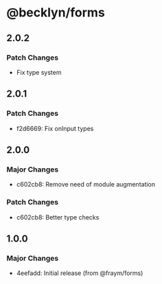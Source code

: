 # @becklyn/forms

## 2.0.2

### Patch Changes

- Fix type system

## 2.0.1

### Patch Changes

- f2d6669: Fix onInput types

## 2.0.0

### Major Changes

- c602cb8: Remove need of module augmentation

### Patch Changes

- c602cb8: Better type checks

## 1.0.0

### Major Changes

- 4eefadd: Initial release (from @fraym/forms)
